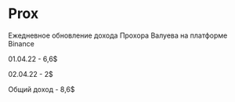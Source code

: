 # Prox
Ежедневное обновление дохода Прохора Валуева на платформе Binance 

01.04.22 - 6,6$

02.04.22 - 2$

Общий доход - 8,6$

